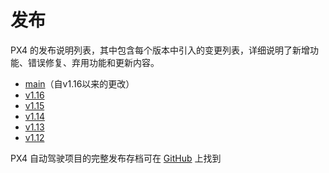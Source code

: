 # 发布

PX4 的发布说明列表，其中包含每个版本中引入的变更列表，详细说明了新增功能、错误修复、弃用功能和更新内容。

- [main](../releases/main.md)（自v1.16以来的更改）  
- [v1.16](../releases/1.16.md)  
- [v1.15](../releases/1.15.md)  
- [v1.14](../releases/1.14.md)  
- [v1.13](../releases/1.13.md)  
- [v1.12](../releases/1.12.md)  

PX4 自动驾驶项目的完整发布存档可在 [GitHub](https://github.com/PX4/PX4-Autopilot/releases) 上找到